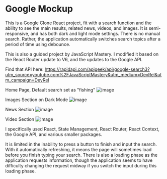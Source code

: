 # Google Mockup



This is a Google Clone React project, fit with a search function and the ability to see the main results, related news, videos, and images. It is semi-responsive, and has both dark and light mode settings. There is no manual search. Rather, the application automatically switches search topics after a period of time using debounce. 

This is also a guided project by JavaScript Mastery. I modified it based on the React Router update to V6, and the updates to the Google API.

Find that API here: https://rapidapi.com/apigeek/api/google-search3?utm_source=youtube.com%2FJavaScriptMastery&utm_medium=DevRel&utm_campaign=DevRel

Home Page, Default search set as "fishing"
![image](https://user-images.githubusercontent.com/71574223/174509880-0d1ec96c-6bf5-47d2-ac9b-b9ba033b2c81.png)

Images Section on Dark Mode
![image](https://user-images.githubusercontent.com/71574223/174509940-4670027a-08da-4b22-a911-b4640faec39c.png)

News Section
![image](https://user-images.githubusercontent.com/71574223/174510142-093c0583-fc89-4928-9fdb-205574d36033.png)

Video Section
![image](https://user-images.githubusercontent.com/71574223/174510290-de5434e8-f2ea-4fee-b817-7b317a76a2db.png)

I specifically used React, State Management, React Router, React Context, the Google API, and various smaller packages. 

It is limited in the inability to press a button to finish and input the search. With it automatically refreshing, it means the page will sometimes load before you finish typing your search. There is also a loading phase as the application requests information, though the application seems to have difficulty changing the request midway if you switch the input during this loading phase. 



